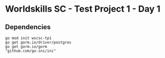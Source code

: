 # Worldskills SC - Test Project 1 - Day 1

## Dependencies

```
go mod init wscsc-tp1
go get gorm.io/driver/postgres
go get gorm.io/gorm
"github.com/go-ini/ini"
```


